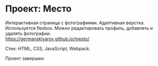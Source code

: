 # Проект: Место
Интерактивная страница с фотографиями. Адаптивная верстка. Используется flexbox. Можно редактировать профиль, добавлять и удалять фотографии.  
https://germansklyarov.github.io/mesto/  
  
Стек: HTML, CSS, JavaScript, Webpack.  
  
Проект завершен.
